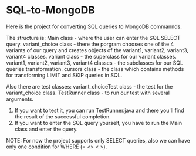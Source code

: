 # SQL-to-MongoDB

Here is the project for converting SQL queries to MongoDB commannds.

The structure is:
Main class - where the user can enter the SQL SELECT query.
variant_choice class - there the porgram chooses one of the 4 variants of our query and creates objects of the variant1, variant2, variant3, variant4 classes.
variant class - the superclass for our variant classes.
variant1, variant2, variant3, variant4 classes - the subclasses for our SQL queries transformation.
cursors class - the class which contains methods for transforming LIMIT and SKIP queries in SQL.

Also there are test classes:
variant_choiceTest class - the test for the variant_choice class.
TestRunner class - to run our test with several arguments.

1. If you want to test it, you can run TestRunner.java and there you'll find the result of the successful completion.
2. If you want to enter the SQL query yourself, you have to run the Main class and enter the query.

NOTE:
For now the project supports only SELECT queries, also we can have only one condition for WHERE (= <> < >).
